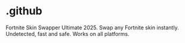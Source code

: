 # .github
Fortnite Skin Swapper Ultimate 2025. Swap any Fortnite skin instantly. Undetected, fast and safe. Works on all platforms.
